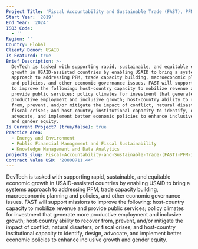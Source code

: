 ```yaml
---
Project Title: 'Fiscal Accountability and Sustainable Trade (FAST), PFM II IDIQ'
Start Year: '2019'
End Year: '2024'
ISO3 Code:
  - ''
Region: ''
Country: Global
Client/ Donor: USAID
Is Featured: true
Brief Description: >-
  DevTech is tasked with supporting rapid, sustainable, and equitable economic
  growth in USAID-assisted countries by enabling USAID to bring a systems
  approach to addressing PFM, trade capacity building, macroeconomic planning
  and policies, and other economic governance issues. FAST will support missions
  to improve the following: host-country capacity to mobilize revenue and
  provide public services; policy climates for investment that generate more
  productive employment and inclusive growth; host-country ability to recover
  from, prevent, and/or mitigate the impact of conflict, natural disasters, or
  fiscal crises; and host-country institutional capacity to identify, design,
  advocate, and implement better economic policies to enhance inclusive growth
  and gender equity.
Is Current Project? (true/false): true
Practice Area:
  - Energy and Environment
  - Public Financial Management and Fiscal Sustainability
  - Knowledge Management and Data Analytics
projects_slug: Fiscal-Accountability-and-Sustainable-Trade-(FAST)-PFM-II-IDIQ
Contract Value USD: '20808711.44'
---
```

DevTech is tasked with supporting rapid, sustainable, and equitable economic growth in USAID-assisted countries by enabling USAID to bring a systems approach to addressing PFM, trade capacity building, macroeconomic planning and policies, and other economic governance issues. FAST will support missions to improve the following: host-country capacity to mobilize revenue and provide public services; policy climates for investment that generate more productive employment and inclusive growth; host-country ability to recover from, prevent, and/or mitigate the impact of conflict, natural disasters, or fiscal crises; and host-country institutional capacity to identify, design, advocate, and implement better economic policies to enhance inclusive growth and gender equity.
